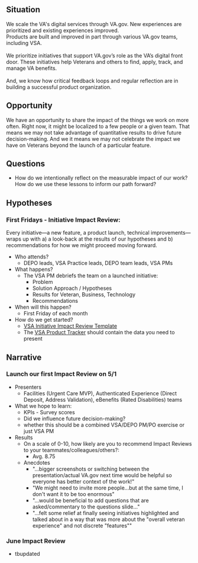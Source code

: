 ## Situation

We scale the VA's digital services through VA.gov. New experiences are prioritized and existing experiences improved. <br>
Products are built and improved in part through various VA.gov teams, including VSA.<br><br>
We prioritize initiatives that support VA.gov’s role as the VA’s digital front door. 
These initiatives help Veterans and others to find, apply, track, and manage VA benefits. <br><br>
And, we know how critical feedback loops and regular reflection are in building a successful product organization.

## Opportunity 

We have an opportunity to share the impact of the things we work on more often.
Right now, it might be localized to a few people or a given team. 
That means we may not take advantage of quantitative results to drive future decision-making. 
And we it means we may not celebrate the impact we have on Veterans beyond the launch of a particular feature.

## Questions
- How do we intentionally reflect on the measurable impact of our work? How do we use these lessons to inform our path forward?

## Hypotheses
### First Fridays - Initiative Impact Review: 

Every initiative—a new feature, a product launch, technical improvements—wraps up with a) a look-back at the results of our hypotheses and b) recommendations for how we might proceed moving forward.

- Who attends? 
  - DEPO leads, VSA Practice leads, DEPO team leads, VSA PMs
- What happens?
  - The VSA PM debriefs the team on a launched initiative:
      - Problem
      - Solution Approach / Hypotheses
      - Results for Veteran, Business, Technology
      - Recommendations
- When will this happen?
    - First Friday of each month
- How do we get started?
    - [VSA Initiative Impact Review Template](https://docs.google.com/presentation/d/1yq7dPPf65qHCJaD6e6bWdTyl1VoCC0gnLdcyOhgaSuM/edit#slide=id.p1)
    - The [VSA Product Tracker](https://docs.google.com/spreadsheets/d/1jvhpBgG-MtHFKoCW3WnEhsE-5oPoQxcj0gDOYFwBBL8/edit?folder=1YkkOe5w3sVA0KaW0DtgCFvQy6oVfycng#gid=1522365621) should contain the data you need to present
    
 
    
 ## Narrative
 ### Launch our first Impact Review on 5/1 

   * Presenters
     - Facilities (Urgent Care MVP), Authenticated Experience (Direct Deposit, Address Validation), eBenefits (Rated Disabilities) teams
   * What we hope to learn:
     - KPIs - Survey scores
     - Did we influence future decision-making?
     - whether this should be a combined VSA/DEPO PM/PO exercise or just VSA PM
   * Results
     - On a scale of 0-10, how likely are you to recommend Impact Reviews to your teammates/colleagues/others?:
       - Avg. 8.75
     - Anecdotes
       - "...bigger screenshots or switching between the presentation/actual VA.gov next time would be helpful so everyone has better context of the work!"
       - "We might need to invite more people...but at the same time, I don't want it to be too enormous"
       - "...would be beneficial to add questions that are asked/commentary to the questions slide..."
       - "...felt some relief at finally seeing initiatives highlighted and talked about in a way that was more about the "overall veteran experience" and not discrete "features""

### June Impact Review
  * tbupdated
